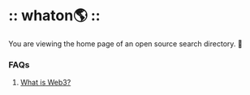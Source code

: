 # :: whaton🌎 ::
You are viewing the home page of an open source search directory. 🦄

### FAQs
1. [What is Web3?](https://www.whatonearth.xyz/search?query=What%20is%20Web3?)
